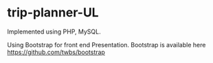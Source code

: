 trip-planner-UL
===============
Implemented using PHP, MySQL.

Using Bootstrap for front end Presentation.
Bootstrap is available here https://github.com/twbs/bootstrap

